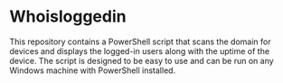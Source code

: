 # Whoisloggedin
This repository contains a PowerShell script that scans the domain for devices and displays the logged-in users along with the uptime of the device. The script is designed to be easy to use and can be run on any Windows machine with PowerShell installed.
